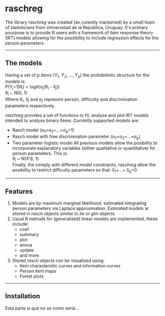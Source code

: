 # raschreg

The library _raschreg_ was created (an curently mantained) by a small team of statisticians from Universidad de la República, Uruguay. It's primary pourpose is to provide R users with a framework of item response theory (IRT) models allowing for the possibility to include regression effects for the person parameters.   
***
## The models
Having a set of _p_ items (Y<sub>1</sub>, Y<sub>2</sub>, ..., Y<sub>p</sub>) the probabilistic structure for the models is:   
P(Y<sub>j</sub>=1|&theta;<sub>i</sub>) = logit(&alpha;<sub>j</sub>(&theta;<sub>i</sub> - &delta;<sub>j</sub>))   
&theta;<sub>i</sub> ~ N(0, 1)   
Where &theta;<sub>i</sub>, &delta;<sub>j</sub> and &alpha;<sub>j</sub> represent person, difficulty and discrimination parameters respectively.

_raschreg_ provides a set of functions to fit, analyse and plot IRT models intended to analyse binary items. Currently supported models are:   
* Rasch model (&alpha;<sub>1</sub>=&alpha;<sub>2</sub>=...=&alpha;<sub>p</sub>=1)
* Rasch model with free discrimination parameter (&alpha;<sub>1</sub>=&alpha;<sub>2</sub>=...=&alpha;<sub>p</sub>)
* Two parameter logistic model
All previous models allow the posibility to incorporate explanatory variables (either qualitative or quantitative) for person parameters. This is:   
&theta;<sub>i</sub> ~ N(X'&beta;, 1)   
Finally, the comply with different model constraints, _raschreg_ allow the posibility to restrict difficulty parameters so that:  &delta;<sub>1</sub>+...+ &delta;<sub>p</sub>=0
***
## Features
1. Models are by maximum marginal likelihood, estimated integrating person parameters via Laplace approximation. Estimated models ar stored in _rasch_ objects similar to _lm_ or _glm_ objects.   
2. Usual R mehods for (generalized) linear models are implemented, these include:   
    * coef
    * summary
    * plot
    * anova
    * update
    * and more
3. Stored _rasch_ objects con be visualized using:
    * Item characteristic curves and information curves
    * Person item maps
    * Forest plots
***
## Installation
Esta parte si que no se como sería...
